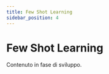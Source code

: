 ```yaml
---
title: Few Shot Learning
sidebar_position: 4
---
```


# Few Shot Learning

Contenuto in fase di sviluppo.

